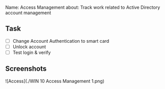 Name: Access Management 
about: Track work related to Active Directory account management

## Task
- [ ] Change Account Authentication to smart card
- [ ] Unlock account
- [ ] Test login & verify

## Screenshots
![Access](./WIN 10 Access Management 1.png)
